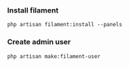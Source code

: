 ### Install filament
`php artisan filament:install --panels`

### Create admin user
`php artisan make:filament-user`
